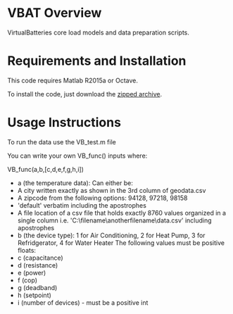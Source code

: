 # VBAT Overview

VirtualBatteries core load models and data preparation scripts.

# Requirements and Installation

This code requires Matlab R2015a or Octave.

To install the code, just download the [zipped archive](https://github.com/dpinney/VBAT/archive/master.zip).

# Usage Instructions

To run the data use the VB_test.m file

You can write your own VB_func() inputs where:

VB_func(a,b,[c,d,e,f,g,h,i])
 - a (the temperature data):
Can either be:
 - A city written exactly as shown in the 3rd column of geodata.csv
 - A zipcode from the following options: 94128, 97218, 98158
 - 'default' verbatim including the apostrophes
 - A file location of a csv file that holds exactly 8760 values organized in a single column i.e. 'C:\filename\anotherfilename\data.csv' including apostrophes
 - b (the device type): 1 for Air Conditioning, 2 for Heat Pump, 3 for Refridgerator, 4 for Water Heater
The following values must be positive floats:
 - c (capacitance)
 - d (resistance)
 - e (power)
 - f (cop)
 - g (deadband)
 - h (setpoint)
 - i (number of devices) - must be a positive int
